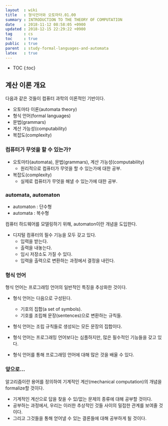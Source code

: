```yaml
---
layout  : wiki
title   : 형식언어와 오토마타.01.00
summary : INTRODUCTION TO THE THEORY OF COMPUTATION
date    : 2018-11-12 08:58:05 +0900
updated : 2018-12-15 22:29:22 +0900
tag     : cs
toc     : true
public  : true
parent  : study-formal-languages-and-automata
latex   : true
---
```

* TOC
{:toc}

## 계산 이론 개요

다음과 같은 것들이 컴퓨터 과학의 이론적인 기반이다.

* 오토마타 이론(automata theory)
* 형식 언어(formal languages)
* 문법(grammars)
* 계산 가능성(computability)
* 복잡도(complexity)

### 컴퓨터가 무엇을 할 수 있는가?

* 오토마타(automata), 문법(grammars), 계산 가능성(computability)
    * 원리적으로 컴퓨터가 무엇을 할 수 있는가에 대한 공부.
* 복잡도(complexity)
    * 실제로 컴퓨터가 무엇을 해낼 수 있는가에 대한 공부.

### automata, automaton

* automaton : 단수형
* automata : 복수형

컴퓨터 하드웨어를 모델링하기 위해, automaton이란 개념을 도입한다.

* 디지털 컴퓨터의 필수 기능을 모두 갖고 있다.
    * 입력을 받는다.
    * 출력을 내놓는다.
    * 임시 저장소도 가질 수 있다.
    * 입력을 출력으로 변환하는 과정에서 결정을 내린다.

### 형식 언어

형식 언어는 프로그래밍 언어의 일반적인 특징을 추상화한 것이다.

* 형식 언어는 다음으로 구성된다.
    * 기호의 집합(a set of symbols).
    * 기호를 조립해 문장(sentences)으로 변환하는 규칙들.

* 형식 언어는 조립 규칙들로 생성되는 모든 문장의 집합이다.
* 형식 언어는 프로그래밍 언어보다는 심플하지만, 많은 필수적인 기능들을 갖고 있다.
* 형식 언어를 통해 프로그래밍 언어에 대해 많은 것을 배울 수 있다.

### 앞으로...

알고리즘이란 용어를 정의하여 기계적인 계산(mechanical computation)의 개념을 formalize할 것이다.

* 기계적인 계산으로 답을 찾을 수 있/없는 문제의 종류에 대해 공부할 것이다.
* 공부하는 과정에서, 우리는 이러한 추상적인 것들 사이의 밀접한 관계를 보여줄 것이다.
* 그리고 그것들을 통해 얻어낼 수 있는 결론들에 대해 공부하게 될 것이다.

